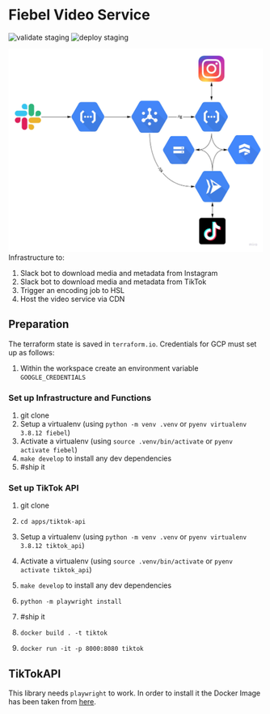 # Fiebel Video Service
![validate staging](https://github.com/davidcava06/travelx-video-service/actions/workflows/main-pr.yaml/badge.svg)
![deploy staging](https://github.com/davidcava06/travelx-video-service/actions/workflows/main-push.yaml/badge.svg?branch=main)

![Cloud infrastructure for the Fiebel Video Service](/static/infra_diagram.jpg)
Infrastructure to:
1. Slack bot to download media and metadata from Instagram
2. Slack bot to download media and metadata from TikTok
3. Trigger an encoding job to HSL
4. Host the video service via CDN

## Preparation
The terraform state is saved in `terraform.io`. Credentials for GCP must set up as follows:
1. Within the workspace create an environment variable `GOOGLE_CREDENTIALS`

### Set up Infrastructure and Functions
1. git clone
2. Setup a virtualenv (using `python -m venv .venv` or `pyenv virtualenv 3.8.12 fiebel`)
3. Activate a virtualenv (using `source .venv/bin/activate` or `pyenv activate fiebel`)
4. `make develop` to install any dev dependencies
5. #ship it

### Set up TikTok API
1. git clone
2. `cd apps/tiktok-api`
3. Setup a virtualenv (using `python -m venv .venv` or `pyenv virtualenv 3.8.12 tiktok_api`)
4. Activate a virtualenv (using `source .venv/bin/activate` or `pyenv activate tiktok_api`)
5. `make develop` to install any dev dependencies
6. `python -m playwright install`
7. #ship it

8. `docker build . -t tiktok`
9. `docker run -it -p 8000:8080 tiktok`


## TikTokAPI
This library needs `playwright` to work. In order to install it the Docker Image has been taken from [here](https://github.com/danofun/docker-playwright-python/blob/main/Dockerfile).